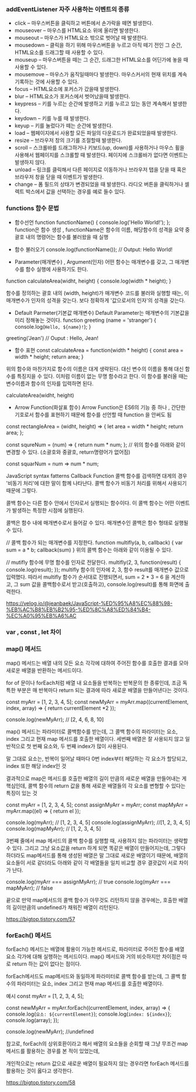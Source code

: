 ### addEventListener 자주 사용하는 이벤트의 종류
* click – 마우스버튼을 클릭하고 버튼에서 손가락을 떼면 발생한다.
* mouseover – 마우스를 HTML요소 위에 올리면 발생한다.
* mouseout – 마우스가 HTML요소 밖으로 벗어날 때 발생한다.
* mousedown – 클릭을 하기 위해 마우스버튼을 누르고 아직 떼기 전인 그 순간, HTML요소를 드래그할 때 사용할 수 있다.
* mouseup – 마우스버튼을 떼는 그 순간, 드래그한 HTML요소를 어딘가에 놓을 때 사용할 수 있다.
* mousemove – 마우스가 움직일때마다 발생한다. 마우스커서의 현재 위치를 계속 기록하는 것에 사용할 수 있다.
* focus – HTML요소에 포커스가 갔을때 발생한다.
* blur – HTML요소가 포커스에서 벗어났을때 발생한다.
* keypress – 키를 누르는 순간에 발생하고 키를 누르고 있는 동안 계속해서 발생한다.
* keydown – 키를 누를 때 발생한다.
* keyup – 키를 눌렀다가 떼는 순간에 발생한다.
* load – 웹페이지에서 사용할 모든 파일의 다운로드가 완료되었을때 발생한다.
* resize – 브라우저 창의 크기를 조절할때 발생한다.
* scroll – 스크롤바를 드래그하거나 키보드(up, down)를 사용하거나 마우스 휠을 사용해서 웹페이지를 스크롤할 때 발생한다. 페이지에 스크롤바가 없다면 이벤트는 발생하지 않다.
* unload – 링크를 클릭해서 다른 페이지로 이동하거나 브라우저 탭을 닫을 때 혹은 브라우저 창을 닫을 때 이벤트가 발생한다.
* change – 폼 필드의 상태가 변경되었을 때 발생한다. 라디오 버튼을 클릭하거나 셀렉트 박스에서 값을 선택하는 경우를 예로 들수 있다.
    
### functions 함수 문법 

* 함수선언 
function functionName() {
    console.log('Hello World!');
};
function은 함수 생성 , functionName은 함수의 이름, 해당함수의 성격을 요약 중괄호 내의 명령어는 함수를 불러왔을 때 실행

* 함수 불러오기
console.log(functionName()); // Output: Hello World!

* Parameter(매개변수) , Argument(인자)
어떤 함수는 매개변수를 갖고, 그 매개변수를 함수 실행에 사용하기도 한다.

function calculateArea(widht, height) {
    console.log(width * height);
}

함수를 정의하는 괄호 내의 (width, height)가 매개변수
코드를 불러와 실행할 때는, 이 매개변수가 인자의 성격을 갖는다.
보다 정확하게 '값으로서의 인자'의 성격을 갖는다.

* Default Parmeter(기본값 매개변수)
Default Parameter는 매개변수의 기본값을 미리 정해놓는 것이다.
function greeting (name = 'stranger') {
    console.log(`Hello, ${name}!`);
}

greeting('Jean') // Ouput : Hello, Jean!

* 함수 표현
const calculateArea = function(width * height) {
    const area = width * height;
    return area;
}

위의 함수와 마찬가지로 함수의 이름은 대게 생략된다. 대신 변수의 이름을 통해 대신 함수를 특징지을 수 있다.
이처럼 이름이 없는 무명 함수라고 한다.
이 함수를 불러올 때는 변수이름과 함수의 인자를 입력하면 된다.

calculateArea(widht, height)

* Arrow Function(화살표 함수)
Arrow Function은 ES6의 기능 중 하나 , 간단한 기호로서 함수를 표현하기 때문에 함수를 선언할 때 function 을 안써도 됨

const rectangleArea = (widht, height) => {
 let area = width * height;
 return area;
};

const squreNum = (num) => {
 return num * num;
};
// 위의 함수를 아래와 같이 변경할 수 있다. (소괄호와 중괄호, return명령어가 없어짐)

const squarNum = num => num * num;

JavaScript syntax fatterns
Callback Function
콜백 함수를 검색하면 대게의 경우 '비동기 처리'에 대한 말이 함께 나타난다.
콜백 함수가 비동기 처리를 위해서 사용되기 때문에 그렇다.

콜백 함수는 다른 함수 안에서 인자로서 실행되는 함수이다.
이 콜백 함수는 어떤 이벤트가 발생하는 특정한 시점에 실행된다.

콜백은 함수 내에 매개변수로서 들어갈 수 있다.
매개변수인 콜백은 함수 형태로 실행될 수 있다.

// 콜백 함수가 되는 매개변수를 지정한다.
function multifly(a, b, callback) {
   var sum = a * b;
   callback(sum)
}
위의 콜백 함수는 아래와 같이 이용될 수 있다.

// mutifly 함수에 무명 함수를 인자로 전달한다.
multifly(2, 3, function(result) {
   console.log(result);
});
multifly 함수의 인자에 2, 3, 함수 result를 매개변수 값으로 입력했다.
따라서 multifly 함수가 순서대로 진행되면서,
sum = 2 * 3 = 6 을 계산하고,
그 sum 값을 콜백함수로서 받고(호출하고),
console.log(result)를 통해 화면에 출력한다.

https://velog.io/@jeanbaek/JavaScript-%ED%95%A8%EC%88%98-%EB%AC%B8%EB%B2%95-%ED%8C%A8%ED%84%B4-%EC%A0%95%EB%A6%AC

###  var , const , let 차이 

### map() 메서드
map() 메서드는 배열 내의 모든 요소 각각에 대하여 주어진 함수를 호출한 결과를 모아 새로운 배열을 반환하는 메서드이다.

for of 문이나 forEach처럼 배열 내 요소들을 반복하는 반복문의 한 종류인데, 조금 독특한 부분은 매 반복마다 return 되는 결과에 따라 새로운 배열을 만들어낸다는 것이다.

const myArr = [1, 2, 3, 4, 5];
const newMyArr = myArr.map((currentElement, index, array) => {
    return currentElement *2
});

console.log(newMyArr); // [2, 4, 6, 8, 10]

map() 메서드는 파라미터로 콜백함수를 받는데, 그 콜백 함수의 파라미터는 요소, index 그리고 현재 map 메서드를 호출한 배열이다.
세번째 배열은 잘 사용되지 않고 일반적으로 첫 번째 요소와, 두 번째 index가 많이 사용된다.

말 그대로 요소는, 반복이 일어날 때마다 0번 index부터 해당하는 각 요소가 할당되고, index 또한 해당 index인 것

결과적으로 map은 메서드를 호출한 배열의 길이 만큼의 새로운 배열을 만들어내는 게 핵심인데, 콜백 함수의 return 값을 통해 새로운 배열들의 각 요소를 변형할 수 있다는 특징이 있는 것 

const myArr = [1, 2, 3, 4, 5];
const assignMyArr = myArr;
const mapMyArr = myArr.map((el) => {
    return el
});

console.log(myArr); // [1, 2, 3, 4, 5]
console.log(assignMyArr); //[1, 2, 3, 4, 5]
console.log(mapMyArr); // [1, 2, 3, 4, 5]

3번째 줄에서 map 메서드의 콜백 함수를 실행할 때, 사용하지 않는 파라미터는 생략할 수 있다.
그리고 그냥 요소값을 return 하게 되면 똑같은 배열이 만들어지는데, 그렇다 하더라도 map메서드를 통해 생성된 배열은 말 그대로 새로운 배열이기 때문에, 배열의 요소들이 서로 같더라도 아래와 같이 각 배열들을 일치 비교할 경우 결괏값이 서로 차이가 난다.

console.log(myArr === assignMyArr); // true
console.log(myArr === mapMyArr); // false

끝으로 만약 map메서드의 콜백 함수가 아무것도 리턴하지 않을 경우에는, 호출한 배열의 길이만큼의 undefined가 채워진 배열이 리턴된다.

https://bigtop.tistory.com/57

### forEach() 메서드 
forEach() 메서드는 배열에 활용이 가능한 메서드로, 파라미터로 주어진 함수를 배열 요소 각가에 대해 실행하는 메서드이다.
map() 메서드와 거의 비슷하지만 차이점은 따로 return 하는 값이 없다는 점이다. 

forEach메서드도 map메서드와 동일하게 파라미터로 콜백 함수를 받는데, 그 콜백 함수의 파라미터는 요소, index 그리고 현재 map 메서드를 호출한 배열이다. 

예시 
const myArr = [1, 2, 3, 4, 5];

const newMyArr = myArr.forEach((currentElement, index, array) => {
    console.log(`요소: ${currentElement}`);
    console.log(`index: ${index}`};
    console.log(array);
});

console.log(newMyArr); //undefined




참고로, forEach의 상위호환이라고 해서 배열의 요소들을 순회할 때 그냥 무조건 map 메서드를 활용하는 경우를 본 적이 있었는데,

개인적으로는 return 값으로 새로운 배열이 필요하지 않는 경우라면 forEach 메서드를 활용하는 것이 옳다고 생각한다.

https://bigtop.tistory.com/58
